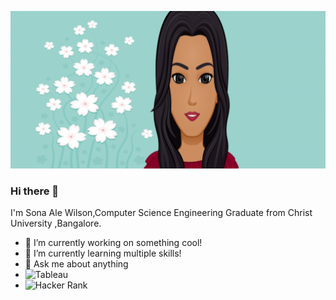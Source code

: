 
![](https://github.com/SonaAle77/SonaAle77/blob/cdd80436b359450e8dfdbf0a626f29aa6d8aeaf0/Untitled%201.png)

### Hi there 👋
I'm Sona Ale Wilson,Computer Science Engineering Graduate from Christ University ,Bangalore.


- 🔭 I’m currently working on something cool!
- 🌱 I’m currently learning multiple skills!
- 💬 Ask me about anything
- ![Tableau](https://public.tableau.com/app/profile/sona.ale.wilson)
- ![Hacker Rank](https://www.hackerrank.com/sonaale1999)


